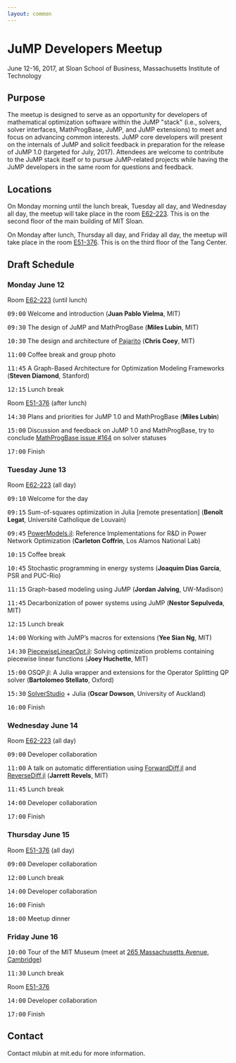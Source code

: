 ```yaml
---
layout: common
---
```


# JuMP Developers Meetup

June 12-16, 2017, at Sloan School of Business, Massachusetts Institute of Technology


## Purpose

The meetup is designed to serve as an opportunity for developers of mathematical optimization software within the JuMP "stack" (i.e., solvers, solver interfaces, MathProgBase, JuMP, and JuMP extensions) to meet and focus on advancing common interests. JuMP core developers will present on the internals of JuMP and solicit feedback in preparation for the release of JuMP 1.0 (targeted for July, 2017). Attendees are welcome to contribute to the JuMP stack itself or to pursue JuMP-related projects while having the JuMP developers in the same room for questions and feedback.


## Locations

On Monday morning until the lunch break, Tuesday all day, and Wednesday all day, the meetup will take place
in the room <a href="http://whereis.mit.edu/?go=E62">E62-223</a>. This is on the second floor of the
main building of MIT Sloan.

On Monday after lunch, Thursday all day, and Friday all day, the meetup will take place in the room
<a href="http://whereis.mit.edu/?go=E51">E51-376</a>. This is on the third floor of the Tang Center.


## Draft Schedule

### Monday June 12

Room <a href="http://whereis.mit.edu/?go=E62">E62-223</a> (until lunch)

<tt>09:00</tt> Welcome and introduction (**Juan Pablo Vielma**, MIT)

<tt>09:30</tt> <it>The design of JuMP and MathProgBase</it> (**Miles Lubin**, MIT)

<tt>10:30</tt> <it>The design and architecture of <a href="https://github.com/JuliaOpt/Pajarito.jl">Pajarito</a></it> (**Chris Coey**, MIT)

<tt>11:00</tt> Coffee break and group photo

<tt>11:45</tt> <it>A Graph-Based Architecture for Optimization Modeling Frameworks</it> (**Steven Diamond**, Stanford)

<tt>12:15</tt> Lunch break

Room <a href="http://whereis.mit.edu/?go=E51">E51-376</a> (after lunch)

<tt>14:30</tt> <it>Plans and priorities for JuMP 1.0 and MathProgBase</it> (**Miles Lubin**)

<tt>15:00</tt> Discussion and feedback on JuMP 1.0 and MathProgBase, try to conclude <a href="https://github.com/JuliaOpt/MathProgBase.jl/issues/164">MathProgBase issue #164</a> on solver statuses

<tt>17:00</tt> Finish


### Tuesday June 13

Room <a href="http://whereis.mit.edu/?go=E62">E62-223</a> (all day)

<tt>09:10</tt> Welcome for the day

<tt>09:15</tt> <it>Sum-of-squares optimization in Julia</it> [remote presentation] (**Benoît Legat**, Université Catholique de Louvain)

<tt>09:45</tt> <it><a href="https://github.com/lanl-ansi/PowerModels.jl">PowerModels.jl</a>: Reference Implementations for R&D in Power Network Optimization</it> (**Carleton Coffrin**, Los Alamos National Lab)

<tt>10:15</tt> Coffee break

<tt>10:45</tt> <it>Stochastic programming in energy systems</it> (**Joaquim Dias Garcia**, PSR and PUC-Rio)

<tt>11:15</tt> <it>Graph-based modeling using JuMP</it> (**Jordan Jalving**, UW-Madison)

<tt>11:45</tt> <it>Decarbonization of power systems using JuMP</it> (**Nestor Sepulveda**, MIT)

<tt>12:15</tt> Lunch break

<tt>14:00</tt> <it>Working with JuMP’s macros for extensions</it> (**Yee Sian Ng**, MIT)

<tt>14:30</tt> <it><a href="https://github.com/joehuchette/PiecewiseLinearOpt.jl">PiecewiseLinearOpt.jl</a>: Solving optimization problems containing piecewise linear functions</it> (**Joey Huchette**, MIT)

<tt>15:00</tt> <it>OSQP.jl: A Julia wrapper and extensions for the Operator Splitting QP solver</it> (**Bartolomeo Stellato**, Oxford)

<tt>15:30</tt> <it><a href="https://solverstudio.org/">SolverStudio</a> + Julia</it> (**Oscar Dowson**, University of Auckland)

<tt>16:00</tt> Finish


### Wednesday June 14

Room <a href="http://whereis.mit.edu/?go=E62">E62-223</a> (all day)

<tt>09:00</tt> Developer collaboration

<tt>11:00</tt> <it>A talk on automatic differentiation using <a href="https://github.com/JuliaDiff/ForwardDiff.jl">ForwardDiff.jl</a> and <a href="https://github.com/JuliaDiff/ReverseDiff.jl">ReverseDiff.jl</a></it> (**Jarrett Revels**, MIT)

<tt>11:45</tt> Lunch break

<tt>14:00</tt> Developer collaboration

<tt>17:00</tt> Finish


### Thursday June 15

Room <a href="http://whereis.mit.edu/?go=E51">E51-376</a> (all day)

<tt>09:00</tt> Developer collaboration

<tt>12:00</tt> Lunch break

<tt>14:00</tt> Developer collaboration

<tt>16:00</tt> Finish

<tt>18:00</tt> Meetup dinner


### Friday June 16

<tt>10:00</tt> Tour of the MIT Museum (meet at <a href="https://goo.gl/maps/Ea3877tcMZ42">265 Massachusetts Avenue, Cambridge</a>)

<tt>11:30</tt> Lunch break

Room <a href="http://whereis.mit.edu/?go=E51">E51-376</a>

<tt>14:00</tt> Developer collaboration

<tt>17:00</tt> Finish


## Contact

Contact mlubin at mit.edu for more information.
